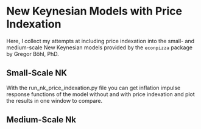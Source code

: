 # New Keynesian Models with Price Indexation
Here, I collect my attempts at including price indexation into the small- and medium-scale New Keynesian models provided by the `econpizza` package by Gregor Böhl, PhD.

## Small-Scale NK 
With the run_nk_price_indexation.py file you can get inflation impulse response functions of the model without and with price indexation and plot the results in one window to compare.

## Medium-Scale Nk
